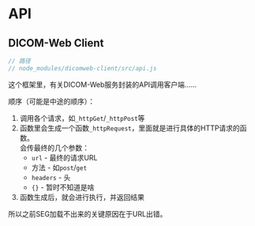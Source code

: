 # API

## DICOM-Web Client

```js
// 路径
// node_modules/dicomweb-client/src/api.js
```

这个框架里，有关DICOM-Web服务封装的API调用客户端……

顺序（可能是中途的顺序）：

1. 调用各个请求，如`_httpGet`/`_httpPost`等
2. 函数里会生成一个函数`_httpRequest`，里面就是进行具体的HTTP请求的函数。  
   会传最终的几个参数：
   * `url` - 最终的请求URL
   * 方法 - 如`post`/`get`
   * `headers` - 头
   * `{}` - 暂时不知道是啥
3. 函数生成后，就会进行执行，并返回结果

所以之前SEG加载不出来的关键原因在于URL出错。